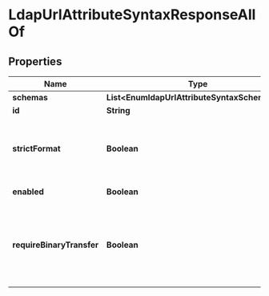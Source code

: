 

# LdapUrlAttributeSyntaxResponseAllOf


## Properties

| Name | Type | Description | Notes |
|------------ | ------------- | ------------- | -------------|
|**schemas** | **List&lt;EnumldapUrlAttributeSyntaxSchemaUrn&gt;** |  |  [optional] |
|**id** | **String** | Name of the Attribute Syntax |  [optional] |
|**strictFormat** | **Boolean** | Indicates whether values for attributes with this syntax will be required to be in the valid LDAP URL format. If this is set to false, then arbitrary strings will be allowed. |  [optional] |
|**enabled** | **Boolean** | Indicates whether the Attribute Syntax is enabled. |  [optional] |
|**requireBinaryTransfer** | **Boolean** | Indicates whether values of this attribute are required to have a \&quot;binary\&quot; transfer option as described in RFC 4522. Attributes with this syntax will generally be referenced with names including \&quot;;binary\&quot; (e.g., \&quot;userCertificate;binary\&quot;). |  [optional] |




